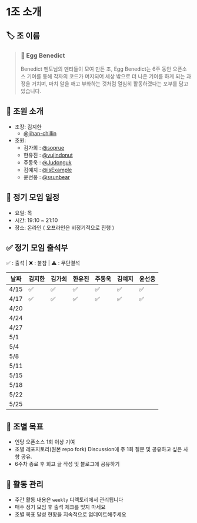 # 1조 소개

## 🏷️ 조 이름
> ### 🥚 Egg Benedict 
> 
> Benedict 멘토님의 멘티들이 모여 만든 조, Egg Benedict는 6주 동안 오픈소스 기여를 통해 각자의 코드가 머지되어 세상 밖으로 더 나은 기여를 하게 되는 과정을 거치며, 마치 알을 깨고 부화하는 것처럼 열심히 활동하겠다는 포부를 담고 있습니다.

## 👥 조원 소개
- 조장: 김지한
  - [@jihan-chillin](https://github.com/jihan-chillin)
- 조원:
  - 김가희 : [@soprue](https://github.com/soprue)
  - 한유진 : [@yujindonut](https://github.com/yujindonut)
  - 주동욱 : [@Judonguk](https://github.com/Judonguk)
  - 김예지 : [@isExample](https://github.com/isExample)
  - 윤선웅 : [@ssunbear](https://github.com/ssunbear)

## 📅 정기 모임 일정
- 요일: 목
- 시간: 19:10 ~ 21:10
- 장소: 온라인 ( 오프라인은 비정기적으로 진행 )

## ✅ 정기 모임 출석부

✅ : 출석 | ❌ : 불참 | ⚠️ : 무단결석 

| 날짜  | 김지한 | 김가희 | 한유진 | 주동욱 | 김예지 | 윤선웅 |
|-------|--------|--------|--------|--------|--------|--------|
| 4/15  |   ✅   |   ✅   |   ✅   |   ✅   |   ✅   |   ✅   |
| 4/17  |   ✅   |   ✅   |   ✅   |   ✅   |   ✅   |   ✅   |
| 4/20  |        |        |        |        |        |        |
| 4/24  |        |        |        |        |        |        |
| 4/27  |        |        |        |        |        |        |
| 5/1   |        |        |        |        |        |        |
| 5/4   |        |        |        |        |        |        |
| 5/8   |        |        |        |        |        |        |
| 5/11  |        |        |        |        |        |        |
| 5/15  |        |        |        |        |        |        |
| 5/18  |        |        |        |        |        |        |
| 5/22  |        |        |        |        |        |        |
| 5/25  |        |        |        |        |        |        |


## 🎯 조별 목표
  - 인당 오픈소스 1회 이상 기여
  - 조별 레포지토리(원본 repo fork) Discussion에 주 1회 질문 및 공유하고 싶은 사항 공유.
  - 6주차 종료 후 회고 글 작성 및 블로그에 공유하기

## 📝 활동 관리
- 주간 활동 내용은 `weekly` 디렉토리에서 관리됩니다
- 매주 정기 모임 후 출석 체크를 잊지 마세요
- 조별 목표 달성 현황을 지속적으로 업데이트해주세요
